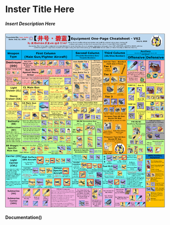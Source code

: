 # Inster Title Here
##### Insert Description Here
![TestGraphic](https://github.com/WREX-YX/Group5Project/blob/main/datatier.png)
#### Documentation()
